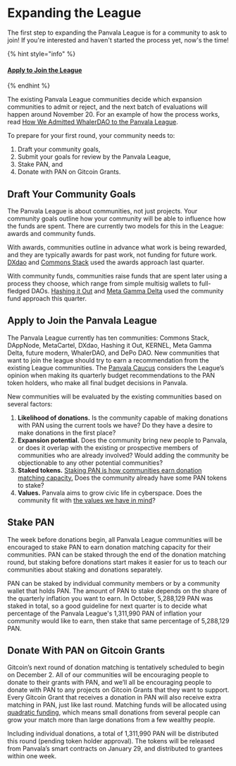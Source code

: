 # Expanding the League

The first step to expanding the Panvala League is for a community to ask to join! If you're interested and haven't started the process yet, now's the time!

{% hint style="info" %}
#### [Apply to Join the League](mailto:caucus@panvala.com?subject=We%20want%20to%20join%20the%20Panvala%20League!)
{% endhint %}

The existing Panvala League communities decide which expansion communities to admit or reject, and the next batch of evaluations will happen around November 20. For an example of how the process works, read [How We Admitted WhalerDAO to the Panvala League](https://forum.panvala.com/t/how-we-admitted-whalerdao-to-the-panvala-league/221).

To prepare for your first round, your community needs to:

1. Draft your community goals,
2. Submit your goals for review by the Panvala League,
3. Stake PAN, and
4. Donate with PAN on Gitcoin Grants.

## **Draft Your Community Goals**

The Panvala League is about communities, not just projects. Your community goals outline how your community will be able to influence how the funds are spent. There are currently two models for this in the League: awards and community funds.

With awards, communities outline in advance what work is being rewarded, and they are typically awards for past work, not funding for future work. [DXdao](https://gitcoin.co/grants/1118/dxdaos-panvala-league-defi-community-awards-grant) and [Commons Stack](https://gitcoin.co/grants/1127/commons-stack-community-fund-panvala-league) used the awards approach last quarter.

With community funds, communities raise funds that are spent later using a process they choose, which range from simple multisig wallets to full-fledged DAOs. [Hashing it Out](https://gitcoin.co/grants/1278/hashing-it-outs-community-fund-panvala-league) and [Meta Gamma Delta](https://gitcoin.co/grants/615/meta-gamma-delta-panvala-league) used the community fund approach this quarter.

## **Apply to Join the Panvala League**

The Panvala League currently has ten communities: Commons Stack, DAppNode, MetaCartel, DXdao, Hashing it Out, KERNEL, Meta Gamma Delta, future modern, WhalerDAO, and DePo DAO. New communities that want to join the league should try to earn a recommendation from the existing League communities. The [Panvala Caucus](../panvala-caucus.md) considers the League’s opinion when making its quarterly budget recommendations to the PAN token holders, who make all final budget decisions in Panvala.

New communities will be evaluated by the existing communities based on several factors:

1. **Likelihood of donations.** Is the community capable of making donations with PAN using the current tools we have? Do they have a desire to make donations in the first place?
2. **Expansion potential.** Does the community bring new people to Panvala, or does it overlap with the existing or prospective members of communities who are already involved? Would adding the community be objectionable to any other potential communities?
3. **Staked tokens.** [Staking PAN is how communities earn donation matching capacity.](../../the-pan-token/staking-pan.md) Does the community already have some PAN tokens to stake?
4. **Values.** Panvala aims to grow civic life in cyberspace. Does the community fit with [the values we have in mind](https://forum.panvala.com/t/new-institutions-for-civic-life-in-cyberspace/194)?

## **Stake PAN**

The week before donations begin, all Panvala League communities will be encouraged to stake PAN to earn donation matching capacity for their communities. PAN can be staked through the end of the donation matching round, but staking before donations start makes it easier for us to teach our communities about staking and donations separately.

PAN can be staked by individual community members or by a community wallet that holds PAN. The amount of PAN to stake depends on the share of the quarterly inflation you want to earn. In October, 5,288,129 PAN was staked in total, so a good guideline for next quarter is to decide what percentage of the Panvala League's 1,311,990 PAN of inflation your community would like to earn, then stake that same percentage of 5,288,129 PAN.

## **Donate With PAN on Gitcoin Grants**

Gitcoin’s next round of donation matching is tentatively scheduled to begin on December 2. All of our communities will be encouraging people to donate to their grants with PAN, and we’ll all be encouraging people to donate with PAN to any projects on Gitcoin Grants that they want to support. Every Gitcoin Grant that receives a donation in PAN will also receive extra matching in PAN, just like last round. Matching funds will be allocated using [quadratic funding](https://wtfisqf.com/), which means small donations from several people can grow your match more than large donations from a few wealthy people.

Including individual donations, a total of 1,311,990 PAN will be distributed this round \(pending token holder approval\). The tokens will be released from Panvala’s smart contracts on January 29, and distributed to grantees within one week.  


